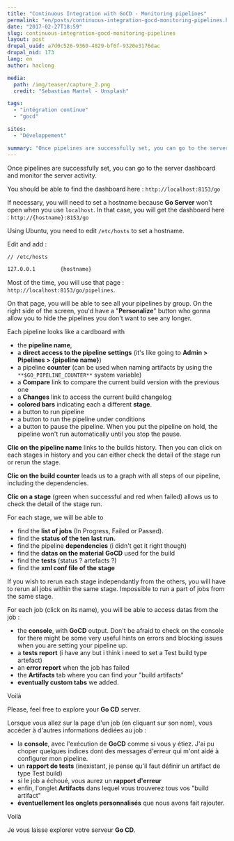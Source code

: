 ```yaml
---
title: "Continuous Integration with GoCD - Monitoring pipelines"
permalink: "en/posts/continuous-integration-gocd-monitoring-pipelines.html"
date: "2017-02-27T18:59"
slug: continuous-integration-gocd-monitoring-pipelines
layout: post
drupal_uuid: a7d0c526-9360-4829-bf6f-9320e3176dac
drupal_nid: 173
lang: en
author: haclong

media:
  path: /img/teaser/capture_2.png
  credit: "Sebastian Mantel - Unsplash"

tags:
  - "intégration continue"
  - "gocd"

sites:
  - "Développement"

summary: "Once pipelines are successfully set, you can go to the server dashboard and monitor the server activity."
---
```


Once pipelines are successfully set, you can go to the server dashboard and monitor the server activity.

You should be able to find the dashboard here : `http://localhost:8153/go`

If necessary, you will need to set a hostname because **Go Server** won't open when you use `localhost`. In that case, you will get the dashboard here : `http://{hostname}:8153/go`

Using Ubuntu, you need to edit `/etc/hosts` to set a hostname.

Edit and add :

```sh
// /etc/hosts

127.0.0.1        {hostname}
```

Most of the time, you will use that page : `http://localhost:8153/go/pipelines`.

On that page, you will be able to see all your pipelines by group. On the right side of the screen, you'd have a "**Personalize**" button who gonna allow you to hide the pipelines you don't want to see any longer.

Each pipeline looks like a cardboard with

- the **pipeline name**,
- a **direct access to the pipeline settings** (it's like going to **Admin > Pipelines > {pipeline name}**)
- a pipeline **counter** (can be used when naming artifacts by using the `**$GO_PIPELINE_COUNTER**` system variable)
- a **Compare** link to compare the current build version with the previous one
- a **Changes** link to access the current build changelog
- **colored bars** indicating each a different **stage**.
- a button to run pipeline
- a button to run the pipeline under conditions
- a button to pause the pipeline. When you put the pipeline on hold, the pipeline won't run automatically until you stop the pause.

**Clic on the pipeline name** links to the builds history. Then you can click on each stages in history and you can either check the detail of the stage run or rerun the stage.

**Clic on the build counter** leads us to a graph with all steps of our pipeline, including the dependencies.

**Clic on a stage** (green when successful and red when failed) allows us to check the detail of the stage run.

For each stage, we will be able to

- find the **list of jobs** (In Progress, Failed or Passed).
- find the **status of the ten last run.**
- find the pipeline **dependencies** (i didn't get it right though)
- find the **datas on the material** **GoCD** used for the build
- find the **tests** (status ? artefacts ?)
- find the **xml conf file of the stage**

If you wish to rerun each stage independantly from the others, you will have to rerun all jobs within the same stage. Impossible to run a part of jobs from the same stage.

For each job (click on its name), you will be able to access datas from the job :

- the **console**, with **GoCD** output. Don't be afraid to check on the console for there might be some very useful hints on errors and blocking issues when you are setting your pipeline up.
- a **tests report** (i have any but i think i need to set a Test build type artefact)
- an **error report** when the job has failed
- the **Artifacts** tab where you can find your "build artifacts"
- **eventually custom tabs** we added.

Voilà

Please, feel free to explore your **Go CD** server.

Lorsque vous allez sur la page d'un job (en cliquant sur son nom), vous accéder à d'autres informations dédiées au job :

- la **console**, avec l'exécution de **GoCD** comme si vous y étiez. J'ai pu choper quelques indices dont des messages d'erreur qui m'ont aidé à configurer mon pipeline.
- un **rapport de tests** (inexistant, je pense qu'il faut définir un artifact de type Test build)
- si le job a échoué, vous aurez un **rapport d'erreur**
- enfin, l'onglet **Artifacts** dans lequel vous trouverez tous vos "build artifact"
- **éventuellement les onglets personnalisés** que nous avons fait rajouter.

Voilà

Je vous laisse explorer votre serveur **Go CD**.
